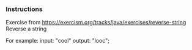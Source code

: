 ### Instructions
Exercise from https://exercism.org/tracks/java/exercises/reverse-string
Reverse a string

For example: input: "cool" output: "looc";